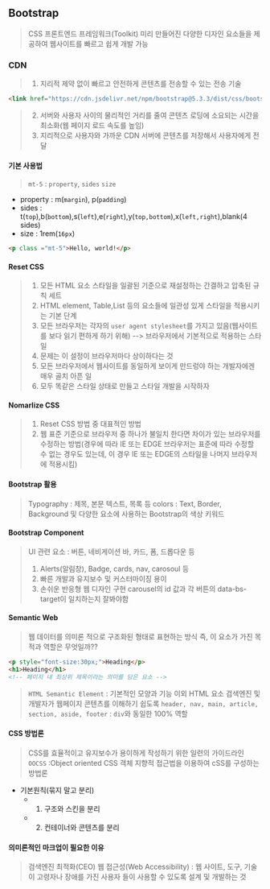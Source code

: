 ## Bootstrap
> CSS 프론트엔드 프레임워크(Toolkit)
> 미리 만들어진 다양한 디자인 요소들을 제공하여 웹사이트를 빠르고 쉽게 개발 가능 

### CDN
> 1. 지리적 제약 없이 빠르고 안전하게 콘텐츠를 전송할 수 있는 전송 기술
```html
<link href="https://cdn.jsdelivr.net/npm/bootstrap@5.3.3/dist/css/bootstrap.min.css" rel="stylesheet" integrity="sha384-QWTKZyjpPEjISv5WaRU9OFeRpok6YctnYmDr5pNlyT2bRjXh0JMhjY6hW+ALEwIH" crossorigin="anonymous">

```
> 2. 서버와 사용자 사이의 물리적인 거리를 줄여 콘텐츠 로딩에 소요되는 시간을 최소화(웹 페이지 로드 속도를 높임)
> 3. 지리적으로 사용자와 가까운 CDN 서버에 콘텐츠를 저장해서 사용자에게 전달

#### 기본 사용법
> `mt-5` : `property`, `sides` `size` 
- property : m(`margin`), p(`padding`)
- sides : t(`top`),b(`bottom`),s(`left`),e(`right`),y(`top,bottom`),x(`left,right`),blank(4 sides)
- size : 1rem(`16px`)
```html
<p class ="mt-5">Hello, world!</p>
```

#### Reset CSS
> 1. 모든 HTML 요소 스타일을 일괄된 기준으로 재설정하는 간결하고 압축된 규칙 세트
> 2. HTML element, Table,List 등의 요소들에 일관성 있게 스타일을 적용시키는 기본 단계
> 3. 모든 브라우저는 각자의 `user agent stylesheet`를 가지고 있음(웹사이트를 보다 읽기 편하게 하기 위해) --> 브라우저에서 기본적으로 적용하는 스타일
> 4. 문제는 이 설정이 브라우저마다 상이하다는 것
> 5. 모든 브라우저에서 웹사이트를 동일하게 보이게 만드렁야 하는 개발자에겐 매우 골치 아픈 일
> 6. 모두 똑같은 스타일 상태로 만들고 스타일 개발을 시작하자

#### Nomarlize CSS
> 1. Reset CSS 방법 중 대표적인 방법
> 2. 웹 표준 기준으로 브라우저 중 하나가 불일치 한다면 차이가 있는 브라우저를 수정하는 방법(경우에 따라 IE 또는 EDGE 브라우저는 표준에 따라 수정할 수 없는 경우도 있는데, 이 경우 IE 또는 EDGE의 스타일을 나머지 브라우저에 적용시킴)

#### Bootstrap 활용
> Typography : 제목, 본문 텍스트, 목록 등
> colors : Text, Border, Background 및 다양한 요소에 사용하는 Bootstrap의 색상 키워드

#### Bootstrap Component 
> UI 관련 요소 : 버튼, 네비게이션 바, 카드, 폼, 드롭다운 등
> 1. Alerts(알림창), Badge, cards, nav, carosoul 등
> 2. 빠른 개발과 유지보수 및 커스터마이징 용이
> 3. 손쉬운 반응형 웹 디자인 구현
> carousel의 id 값과 각 버튼의 data-bs-target이 일치하는지 잘봐야함

#### Semantic Web
> 웹 데이터를 의미론 적으로 구조화된 형태로 표현하는 방식
> 즉, 이 요소가 가진 목적과 역할은 무엇일까??
```html
<p style="font-size:30px;">Heading</p>
<h1>Heading</h1> 
<!-- 페이지 내 최상위 제목이라는 의미를 담은 요소 -->
```
> `HTML Semantic Element` : 기본적인 모양과 기능 이외 HTML 요소 
> 검색엔진 및 개발자가 웹페이지 콘텐츠를 이해하기 쉽도록
> `header, nav, main, article, section, aside, footer` : `div`와 동일한 100% 역할

#### CSS 방법론
> CSS를 효율적이고 유지보수가 용이하게 작성하기 위한 일련의 가이드라인 
> `OOCSS` :Object oriented CSS 객체 지향적 접근법을 이용하여 cSS를 구성하는 방법론
  - 기본원칙(묶지 말고 분리)
    - 1. 구조와 스킨을 분리
    - 2. 컨테이너와 콘텐츠를 분리

#### 의미론적인 마크업이 필요한 이유
> 검색엔진 최적화(CEO)
> 웹 접근성(Web Accessibility) : 웹 사이트, 도구, 기술이 고령자나 장애를 가진 사용자 들이 사용할 수 있도록 설계 및 개발하는 것